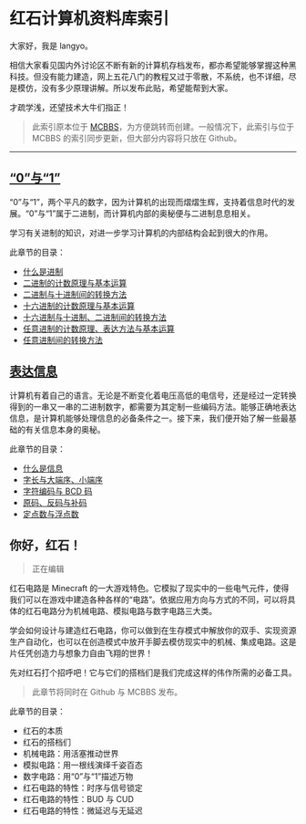 # 红石计算机资料库索引

大家好，我是 langyo。

相信大家看见国内外讨论区不断有新的计算机存档发布，都亦希望能够掌握这种黑科技。但没有能力建造，网上五花八门的教程又过于零散，不系统，也不详细，尽是模仿，没有多少原理讲解。所以发布此贴，希望能帮到大家。

才疏学浅，还望技术大牛们指正！

> 此索引原本位于 [MCBBS](http://www.mcbbs.net/thread-492527-1-1.html)，为方便跳转而创建。一般情况下，此索引与位于 MCBBS 的索引同步更新，但大部分内容将只放在 Github。


***


## [“0”与“1”](https://langyo.github.io/redstone-computer-techiology/%E2%80%9C0%E2%80%9D%E4%B8%8E%E2%80%9C1%E2%80%9D)
“0”与“1”，两个平凡的数字，因为计算机的出现而熠熠生辉，支持着信息时代的发展。“0”与“1”属于二进制，而计算机内部的奥秘便与二进制息息相关。

学习有关进制的知识，对进一步学习计算机的内部结构会起到很大的作用。

此章节的目录：
* [什么是进制](https://langyo.github.io/redstone-computer-techiology/%E2%80%9C0%E2%80%9D%E4%B8%8E%E2%80%9C1%E2%80%9D#%E4%BB%80%E4%B9%88%E6%98%AF%E8%BF%9B%E5%88%B6)
* [二进制的计数原理与基本运算](https://langyo.github.io/redstone-computer-techiology/%E2%80%9C0%E2%80%9D%E4%B8%8E%E2%80%9C1%E2%80%9D#%E4%BA%8C%E8%BF%9B%E5%88%B6%E7%9A%84%E8%AE%A1%E6%95%B0%E5%8E%9F%E7%90%86%E4%B8%8E%E5%9F%BA%E6%9C%AC%E8%BF%90%E7%AE%97)
* [二进制与十进制间的转换方法](https://langyo.github.io/redstone-computer-techiology/%E2%80%9C0%E2%80%9D%E4%B8%8E%E2%80%9C1%E2%80%9D#%E4%BA%8C%E8%BF%9B%E5%88%B6%E4%B8%8E%E5%8D%81%E8%BF%9B%E5%88%B6%E9%97%B4%E7%9A%84%E8%BD%AC%E6%8D%A2%E6%96%B9%E6%B3%95)
* [十六进制的计数原理与基本运算](https://langyo.github.io/redstone-computer-techiology/%E2%80%9C0%E2%80%9D%E4%B8%8E%E2%80%9C1%E2%80%9D#%E5%8D%81%E5%85%AD%E8%BF%9B%E5%88%B6%E7%9A%84%E8%AE%A1%E6%95%B0%E5%8E%9F%E7%90%86%E4%B8%8E%E5%9F%BA%E6%9C%AC%E8%BF%90%E7%AE%97)
* [十六进制与十进制、二进制间的转换方法](https://langyo.github.io/redstone-computer-techiology/%E2%80%9C0%E2%80%9D%E4%B8%8E%E2%80%9C1%E2%80%9D#%E5%8D%81%E5%85%AD%E8%BF%9B%E5%88%B6%E4%B8%8E%E5%8D%81%E8%BF%9B%E5%88%B6%E5%8F%8A%E4%BA%8C%E8%BF%9B%E5%88%B6%E9%97%B4%E7%9A%84%E8%BD%AC%E6%8D%A2%E6%96%B9%E6%B3%95)
* [任意进制的计数原理、表达方法与基本运算](https://langyo.github.io/redstone-computer-techiology/%E2%80%9C0%E2%80%9D%E4%B8%8E%E2%80%9C1%E2%80%9D#%E4%BB%BB%E6%84%8F%E8%BF%9B%E5%88%B6%E7%9A%84%E8%AE%A1%E6%95%B0%E5%8E%9F%E7%90%86%E5%8F%8A%E8%A1%A8%E8%BE%BE%E6%96%B9%E6%B3%95%E4%B8%8E%E5%9F%BA%E6%9C%AC%E8%BF%90%E7%AE%97)
* [任意进制间的转换方法](https://langyo.github.io/redstone-computer-techiology/%E2%80%9C0%E2%80%9D%E4%B8%8E%E2%80%9C1%E2%80%9D#%E4%BB%BB%E6%84%8F%E8%BF%9B%E5%88%B6%E9%97%B4%E7%9A%84%E8%BD%AC%E6%8D%A2%E6%96%B9%E6%B3%95)

## [表达信息](https://langyo.github.io/redstone-computer-techiology/%E8%A1%A8%E8%BE%BE%E4%BF%A1%E6%81%AF)
计算机有着自己的语言。无论是不断变化着电压高低的电信号，还是经过一定转换得到的一串又一串的二进制数字，都需要为其定制一些编码方法。能够正确地表达信息，是计算机能够处理信息的必备条件之一。接下来，我们便开始了解一些最基础的有关信息本身的奥秘。

此章节的目录：
* [什么是信息](https://langyo.github.io/redstone-computer-techiology/%E8%A1%A8%E8%BE%BE%E4%BF%A1%E6%81%AF#%E4%BB%80%E4%B9%88%E6%98%AF%E4%BF%A1%E6%81%AF)
* [字长与大端序、小端序](https://langyo.github.io/redstone-computer-techiology/%E8%A1%A8%E8%BE%BE%E4%BF%A1%E6%81%AF#%E5%AD%97%E9%95%BF%E4%B8%8E%E5%A4%A7%E7%AB%AF%E5%BA%8F%E5%8F%8A%E5%B0%8F%E7%AB%AF%E5%BA%8F)
* [字符编码与 BCD 码](https://langyo.github.io/redstone-computer-techiology/%E8%A1%A8%E8%BE%BE%E4%BF%A1%E6%81%AF#%E5%AD%97%E7%AC%A6%E7%BC%96%E7%A0%81%E4%B8%8EBCD%E7%A0%81)
* [原码、反码与补码](https://langyo.github.io/redstone-computer-techiology/%E8%A1%A8%E8%BE%BE%E4%BF%A1%E6%81%AF#%E5%8E%9F%E7%A0%81%E5%8F%8A%E5%8F%8D%E7%A0%81%E4%B8%8E%E8%A1%A5%E7%A0%81)
* [定点数与浮点数](https://langyo.github.io/redstone-computer-techiology/%E8%A1%A8%E8%BE%BE%E4%BF%A1%E6%81%AF#%E5%AE%9A%E7%82%B9%E6%95%B0%E4%B8%8E%E6%B5%AE%E7%82%B9%E6%95%B0)

## 你好，红石！
> 正在编辑

红石电路是 Minecraft 的一大游戏特色。它模拟了现实中的一些电气元件，使得我们可以在游戏中建造各种各样的“电路”。依据应用方向与方式的不同，可以将具体的红石电路分为机械电路、模拟电路与数字电路三大类。

学会如何设计与建造红石电路，你可以做到在生存模式中解放你的双手、实现资源生产自动化，也可以在创造模式中放开手脚去模仿现实中的机械、集成电路。这是片任凭创造力与想象力自由飞翔的世界！

先对红石打个招呼吧！它与它们的搭档们是我们完成这样的伟作所需的必备工具。

> 此章节将同时在 Github 与 MCBBS 发布。

此章节的目录：
* 红石的本质
* 红石的搭档们
* 机械电路：用活塞推动世界
* 模拟电路：用一根线演绎千姿百态
* 数字电路：用“0”与“1”描述万物
* 红石电路的特性：时序与信号锁定
* 红石电路的特性：BUD 与 CUD
* 红石电路的特性：微延迟与无延迟
